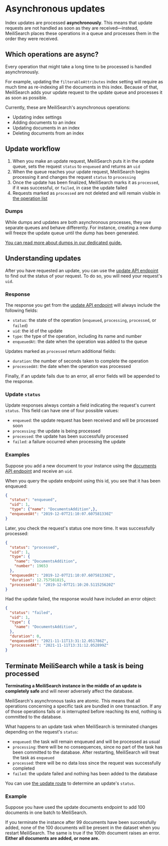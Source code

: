 # Asynchronous updates

Index updates are processed **asynchronously**. This means that update requests are not handled as soon as they are received—instead, MeiliSearch places these operations in a queue and processes them in the order they were received.

## Which operations are async?

Every operation that might take a long time to be processed is handled asynchronously.

For example, updating the `filterableAttributes` index setting will require as much time as re-indexing all the documents in this index. Because of that, MeiliSearch adds your update request to the update queue and processes it as soon as possible.

Currently, these are MeiliSearch's asynchronous operations:

- Updating index settings
- Adding documents to an index
- Updating documents in an index
- Deleting documents from an index

## Update workflow

1. When you make an update request, MeiliSearch puts it in the update queue, sets the request `status` to `enqueued` and returns an `uid`
2. When the queue reaches your update request, MeiliSearch begins processing it and changes the request `status` to `processing`
3. Once the update has been finalized, MeiliSearch marks it as `processed`, if it was successful, or `failed`, in case the update failed
4. Requests marked as `processed` are not deleted and will remain visible in [the operation list](/reference/api/updates.md#get-all-update-status)

### Dumps

While dumps and updates are both asynchronous processes, they use separate queues and behave differently. For instance, creating a new dump will freeze the update queue until the dump has been generated.

[You can read more about dumps in our dedicated guide.](/reference/features/dumps.md)

## Understanding updates

After you have requested an update, you can use the [update API endpoint](/reference/api/updates.md) to find out the status of your request. To do so, you will need your request's `uid`.

### Response

The response you get from the [update API endpoint](/reference/api/updates.md) will always include the following fields:

- `status`: the state of the operation (`enqueued`, `processing`, `processed`, or `failed`)
- `uid`: the id of the update
- `type`: the type of the operation, including its name and number
- `enqueuedAt`: the date when the operation was added to the queue

Updates marked as `processed` return additional fields:

- `duration`: the number of seconds taken to complete the operation
- `processedAt`: the date when the operation was processed

Finally, if an update fails due to an error, all error fields will be appended to the response.

### Update `status`

Update responses always contain a field indicating the request's current `status`. This field can have one of four possible values:

- `enqueued`: the update request has been received and will be processed soon
- `processing`: the update is being processed
- `processed`: the update has been successfully processed
- `failed`: a failure occurred when processing the update

### Examples

Suppose you add a new document to your instance using the [documents API endpoint](/reference/api/documents.md#add-or-replace-documents) and receive an `uid`.

When you query the update endpoint using this id, you see that it has been enqueued:

```json
{
  "status": "enqueued",
  "uid": 1,
  "type": {"name": "DocumentsAddition",},
  "enqueuedAt": "2019-12-07T21:10:07.607581330Z"
}
```

Later, you check the request's status one more time. It was successfully processed:

```json
{
  "status": "processed",
  "uid": 1,
  "type": {
    "name": "DocumentsAddition",
    "number": 19653
  },
  "enqueuedAt": "2019-12-07T21:10:07.607581330Z",
  "duration": 12.757581815,
  "processedAt": "2019-12-07T21:10:20.511525620Z"
}
```

Had the update failed, the response would have included an error object:

```json
{
  "status": "failed",
  "uid": 1,
  "type": {
    "name": "DocumentsAddition",
  },
  "duration": 0,
  "enqueuedAt": "2021-11-11T13:31:12.051786Z",
  "processedAt": "2021-11-11T13:31:12.052899Z"
}
```

## Terminate MeiliSearch while a task is being processed

**Terminating a MeiliSearch instance in the middle of an update is completely safe** and will never adversely affect the database.

MeiliSearch's asynchronous tasks are atomic. This means that all operations concerning a specific task are bundled in one transaction. If any of those operations fails or is interrupted before reaching its end, nothing is committed to the database.

What happens to an update task when MeiliSearch is terminated changes depending on the request's `status`:

- `enqueued`: the task will remain enqueued and will be processed as usual
- `processing`: there will be no consequences, since no part of the task has been committed to the database. After restarting, MeiliSearch will treat the task as `enqueued`
- `processed`: there will be no data loss since the request was successfully completed
- `failed`: the update failed and nothing has been added to the database

You can use [the update route](/reference/api/updates.md) to determine an update's `status`.

### Example

Suppose you have used the update documents endpoint to add 100 documents in one batch to MeiliSearch.

If you terminate the instance after 99 documents have been successfully added, none of the 100 documents will be present in the dataset when you restart MeiliSearch. The same is true if the 100th document raises an error. **Either all documents are added, or none are.**
